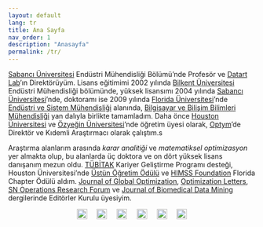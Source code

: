 ```yaml
---
layout: default
lang: tr
title: Ana Sayfa
nav_order: 1
description: "Anasayfa"
permalink: /tr/
---
```


<a href="http://www.sabanciuniv.edu/tr" target="_blank">Sabancı Üniversitesi</a> Endüstri Mühendisliği Bölümü’nde Profesör ve <a href="https://datart-lab.com" target="_blank">Datart Lab</a>’ın Direktörüyüm. Lisans eğitimimi 2002 yılında <a href="http://www.bilkent.edu.tr" target="_blank">Bilkent Üniversitesi</a> Endüstri Mühendisliği bölümünde, yüksek lisansımı 2004 yılında <a href="http://www.sabanciuniv.edu.tr" target="_blank">Sabancı Üniversitesi</a>’nde, doktoramı ise 2009 yılında <a href="http://www.ufl.edu" target="_blank">Florida Üniversitesi</a>’nde <a href="https://www.ise.ufl.edu" target="_blank">Endüstri ve Sistem Mühendisliği</a> alanında, <a href="https://www.cise.ufl.edu" target="_blank">Bilgisayar ve Bilişim Bilimleri Mühendisliği</a> yan dalıyla birlikte tamamladım. Daha önce <a href="http://www.uh.edu" target="_blank">Houston Üniversitesi</a> ve <a href="http://www.ozyegin.edu.tr" target="_blank">Özyeğin Üniversitesi</a>’nde öğretim üyesi olarak, <a href="https://optym.com/" target="_blank">Optym</a>’de Direktör ve Kıdemli Araştırmacı olarak çalıştım.s

Araştırma alanlarım arasında <i>karar analitiği</i> ve <i>matematiksel optimizasyon</i> yer almakta olup, bu alanlarda üç doktora ve on dört yüksek lisans danışanım mezun oldu. <a href="https://www.tubitak.gov.tr" target="_blank">TÜBİTAK</a> Kariyer Geliştirme Programı desteği, Houston Üniversitesi’nde <a href="https://www.egr.uh.edu/news/201205/cullen-college-faculty-staff-honored-excellence" target="_blank">Üstün Öğretim Ödülü</a> ve <a href="https://www.himss.org" target="_blank">HIMSS Foundation</a> Florida Chapter Ödülü aldım. <a href="https://www.springer.com/journal/10898" target="_blank">Journal of Global Optimization</a>, <a href="https://www.springer.com/journal/11590" target="_blank">Optimization Letters</a>, <a href="https://www.springer.com/journal/43069" target="_blank">SN Operations Research Forum</a> ve <a href="https://www.longdom.org/biomedical-data-mining.html" target="_blank">Journal of Biomedical Data Mining</a> dergilerinde Editörler Kurulu üyesiyim.

<div style="text-align: center;">
  <a href="https://github.com/OEKundakcioglu/" target="_blank" class="image-link"><img src="../../assets/images/github.png" style="height:21px;" alt="Github"></a>
  &nbsp;&nbsp;&nbsp;
  <a href="https://scholar.google.com/citations?user=k6NTKvsAAAAJ&hl=tr" target="_blank" class="image-link"><img src="../../assets/images/scholar.png" style="height:21px;" alt="Scholar"></a>
  &nbsp;&nbsp;&nbsp;
  <a href="https://www.linkedin.com/in/erhunkundakcioglu" target="_blank" class="image-link"><img src="../../assets/images/linkedin.png" style="height:21px;" alt="Linkedin"></a>
  &nbsp;&nbsp;&nbsp;
  <a href="https://publons.com/researcher/457748/o-erhun-kundakcioglu/" target="_blank" class="image-link"><img src="../../assets/images/publons.png" style="height:21px;" alt="Publons"></a>
  &nbsp;&nbsp;&nbsp;
  <a href="https://orcid.org/0000-0003-3033-0986" target="_blank" class="image-link"><img src="../../assets/images/orcid.png" style="height:21px;" alt="Orcid"></a>
  &nbsp;&nbsp;&nbsp;
  <a href="https://www.researchgate.net/profile/O_Kundakcioglu" target="_blank" class="image-link"><img src="../../assets/images/researchg.png" style="height:21px;" alt="Researchgate"></a>
</div>